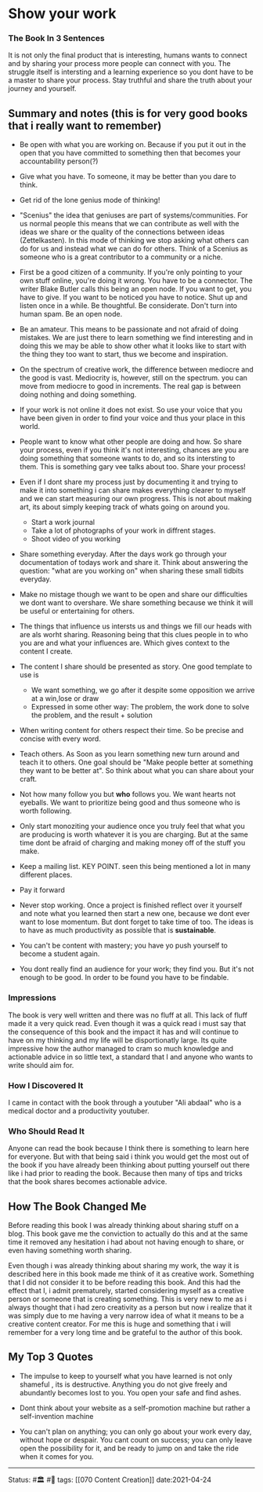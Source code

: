 # Show your work

### The Book In 3 Sentences
It is not only the final product that is interesting, humans wants to connect and by sharing your process more people can connect with you. The struggle itself is intersting and a learning experience so you dont have to be a master to share your process. Stay truthful and share the truth about your journey and yourself. 

## Summary and notes (this is for very good books that i really want to remember)
- Be open with what you are working on. Because if you put it out in the open that you have committed to something then that becomes your accountability person(?)

- Give what you have. To someone, it may be better than you dare to think.

- Get rid of the lone genius mode of thinking!

- "Scenius" the idea that geniuses are part of systems/communities. For us normal people this means that we can contribute as well with the ideas we share or the quality of the connections between ideas (Zettelkasten). In this mode of thinking we stop asking what others can do for us and instead what we can do for others. Think of a Scenius as someone who is a great contributor to a community or a niche.

- First be a good citizen of a community. If you're only pointing to your own stuff online, you're doing it wrong. You have to be a connector. The writer Blake Butler calls this being an open node. If you want to get, you have to give. If you want to be noticed you have to notice. Shut up and listen once in a while. Be thoughtful. Be considerate. Don't turn into human spam. Be an open node. 

 - Be an amateur. This means to be passionate and not afraid of doing mistakes. We are just there to learn something we find interesting and in doing this we may be able to show other what it looks like to start with the thing they too want to start, thus we become and inspiration. 

- On the spectrum of creative work, the difference between mediocre and the good is vast. Mediocrity is, however, still on the spectrum. you can move from mediocre to good in increments. The real gap is between doing nothing and doing something. 

- If your work is not online it does not exist. So use your voice that you have been given in order to find your voice and thus your place in this world.

- People want to know what other people are doing and how. So share your process, even if you think it's not interesting, chances are you are doing something that someone wants to do, and so its intersting to them. This is something gary vee talks about too. Share your process!

- Even if I dont share my process just by documenting it and trying to make it into something i can share makes everything clearer to myself and we can start measuring our own progress. This is not about making art, its about simply keeping track of whats going on around you. 
	- Start a work journal
	- Take a lot of photographs of your work in diffrent stages.
	- Shoot video of you working

- Share something everyday. After the days work go through your documentation of todays work and share it. Think about answering the question: "what are you working on" when sharing these small tidbits everyday.

- Make no mistage though we want to be open and share our difficulties we dont want to overshare. We share something because we think it will be useful or entertaining for others.

- The things that influence us intersts us and things we fill our heads with are als worht sharing. Reasoning being that this clues people in to who you are and what your influences are. Which gives context to the content I create. 

- The content I share should be presented as story. One good template to use is
	- We want something, we go after it despite some opposition we arrive at a win,lose or draw
	- Expressed in some other way: The problem, the work done to solve the problem, and the result + solution

- When writing content for others respect their time. So be precise and concise with every word.

- Teach others. As Soon as you learn something new turn around and teach it to others. One goal should be "Make people better at something they want to be better at". So think about what you can share about your craft.

- Not how many follow you but **who** follows you. We want hearts not eyeballs. We want to prioritize being good and thus someone who is worth following.

- Only start monoziting your audience once you truly feel that what you are producing is worth whatever it is you are charging. But at the same time dont be afraid of charging and making money off of the stuff you make.

- Keep a mailing list. KEY POINT. seen this being mentioned a lot in many different places.

- Pay it forward

- Never stop working. Once a project is finished reflect over it yourself and note what you learned then start a new one, because we dont ever want to lose momentum. But dont forget to take time of too. The ideas is to have as much productivity as possible that is **sustainable**.

- You can't be content with mastery; you have yo push yourself to become a student again. 

- You dont really find an audience for your work; they find you. But it's not enough to be good. In order to be found you have to be findable. 

### Impressions
The book is very well written and there was no fluff at all. This lack of fluff made it a very quick read. Even though it was a quick read i must say that the consequence of this book and the impact it has and will continue to have on my thinking and my life will be disportionatly large. Its quite impressive how the author managed to cram so much knowledge and actionable advice in so little text, a standard that I and anyone who wants to write should aim for. 

### How I Discovered It
I came in contact with the book through a youtuber "Ali abdaal" who is a medical doctor and a productivity youtuber.

### Who Should Read It
Anyone can read the book because I think there is something to learn here for everyone. But with that being said i think you would get the most out of the book if you have already been thinking about putting yourself out there like i had prior to reading the book. Because then many of tips and tricks that the book shares becomes actionable advice. 

## How The Book Changed Me
Before reading this book I was already thinking about sharing stuff on a blog. This book gave me the conviction to actually do this and at the same time it removed any hesitation i had about not having enough to share, or even having something worth sharing.

Even though i was already thinking about sharing my work, the way it is described here in this book made me think of it as creative work. Something that I did not consider it to be before reading this book. And this had the effect that I, i admit prematurely, started considering myself as a creative person or someone that is creating something. This is very new to me as i always thought that i had zero creativity as a person but now i realize that it was simply due to me having a very narrow idea of what it means to be a creative content creator. For me this is huge and something that i will remember for a very long time and be grateful to the author of this book.

## My Top 3 Quotes
- The impulse to keep to yourself what you have learned is not only shameful , its is destructive. Anything you do not give freely and abundantly becomes lost to you. You open your safe and find ashes. 

- Dont think about your website as a self-promotion machine but rather a self-invention machine

- You can't plan on anything; you can only go about your work every day, without hope or despair. You cant count on success; you can only leave open the possibility for it, and be ready to jump on and take the ride when it comes for you.


---
Status: #🏛 #📖 
tags: [[070 Content Creation]]
date:2021-04-24
